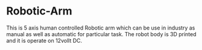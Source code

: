 # Robotic-Arm
This is 5 axis human controlled Robotic arm which can be use in industry as manual as well as automatic for particular task. The robot body is 3D printed and it is operate on 12vollt DC. 
